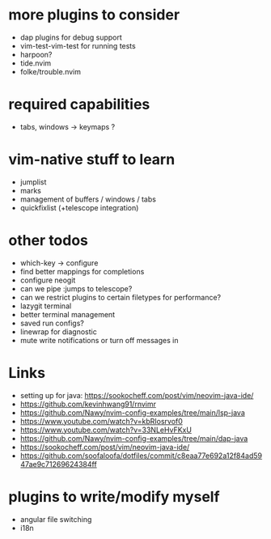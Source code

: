 # more plugins to consider

- dap plugins for debug support
- vim-test-vim-test for running tests
- harpoon?
- tide.nvim
- folke/trouble.nvim

# required capabilities

- tabs, windows -> keymaps ?

# vim-native stuff to learn

- jumplist
- marks
- management of buffers / windows / tabs
- quickfixlist (+telescope integration)

# other todos

- which-key -> configure
- find better mappings for completions
- configure neogit
- can we pipe :jumps to telescope?
- can we restrict plugins to certain filetypes for performance?
- lazygit terminal
- better terminal management
- saved run configs?
- linewrap for diagnostic
- mute write notifications or turn off messages in

# Links

- setting up for java: https://sookocheff.com/post/vim/neovim-java-ide/
- https://github.com/kevinhwang91/rnvimr
- https://github.com/Nawy/nvim-config-examples/tree/main/lsp-java
- https://www.youtube.com/watch?v=kbRIosrvof0
- https://www.youtube.com/watch?v=33NLeHvFKxU
- https://github.com/Nawy/nvim-config-examples/tree/main/dap-java
- https://sookocheff.com/post/vim/neovim-java-ide/
- https://github.com/soofaloofa/dotfiles/commit/c8eaa77e692a12f84ad5947ae9c71269624384ff

# plugins to write/modify myself

- angular file switching
- i18n
